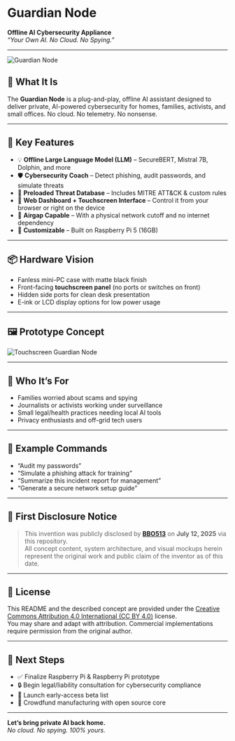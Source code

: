 # Guardian Node

**Offline AI Cybersecurity Appliance**  
_“Your Own AI. No Cloud. No Spying.”_

---

![Guardian Node](https://github.com/BBO513/guardian-node/assets/main/device_touchscreen_view.png)

## 🧠 What It Is

The **Guardian Node** is a plug-and-play, offline AI assistant designed to deliver private, AI-powered cybersecurity for homes, families, activists, and small offices. No cloud. No telemetry. No nonsense.

---

## 🔐 Key Features

- 💡 **Offline Large Language Model (LLM)** – SecureBERT, Mistral 7B, Dolphin, and more
- 🛡 **Cybersecurity Coach** – Detect phishing, audit passwords, and simulate threats
- 💾 **Preloaded Threat Database** – Includes MITRE ATT&CK & custom rules
- 📱 **Web Dashboard + Touchscreen Interface** – Control it from your browser or right on the device
- 📴 **Airgap Capable** – With a physical network cutoff and no internet dependency
- 🔧 **Customizable** – Built on Raspberry Pi 5 (16GB)

---

## 📦 Hardware Vision

- Fanless mini-PC case with matte black finish
- Front-facing **touchscreen panel** (no ports or switches on front)
- Hidden side ports for clean desk presentation
- E-ink or LCD display options for low power usage

---

## 🖼 Prototype Concept

![Touchscreen Guardian Node](https://github.com/BBO513/guardian-node/assets/main/device_render_touch.png)

---

## 👥 Who It’s For

- Families worried about scams and spying
- Journalists or activists working under surveillance
- Small legal/health practices needing local AI tools
- Privacy enthusiasts and off-grid tech users

---

## 💬 Example Commands

- “Audit my passwords”
- “Simulate a phishing attack for training”
- “Summarize this incident report for management”
- “Generate a secure network setup guide”

---

## 📅 First Disclosure Notice

> This invention was publicly disclosed by **[BBO513](https://github.com/BBO513)** on **July 12, 2025** via this repository.  
> All concept content, system architecture, and visual mockups herein represent the original work and public claim of the inventor as of this date.

---

## 📝 License

This README and the described concept are provided under the [Creative Commons Attribution 4.0 International (CC BY 4.0)](https://creativecommons.org/licenses/by/4.0/) license.  
You may share and adapt with attribution. Commercial implementations require permission from the original author.

---

## 👣 Next Steps

- ✅ Finalize Raspberry Pi & Raspberry Pi prototype
- 🔒 Begin legal/liability consultation for cybersecurity compliance
- 🧪 Launch early-access beta list
- 🚀 Crowdfund manufacturing with open source core

---

**Let’s bring private AI back home.**  
_No cloud. No spying. 100% yours._
